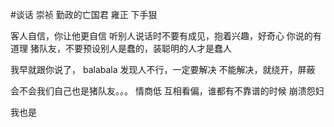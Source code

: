 #谈话
崇祯 勤政的亡国君
雍正 下手狠

客人自信，你让他更自信
听别人说话时不要有成见，抱着兴趣，好奇心
你说的有道理
猪队友，不要预设别人是蠢的，装聪明的人才是蠢人

我早就跟你说了， balabala
发现人不行，一定要解决
不能解决，就绕开，屏蔽

会不会我们自己也是猪队友。。。 情商低
互相看偏，谁都有不靠谱的时候
崩溃怨妇

我也是

